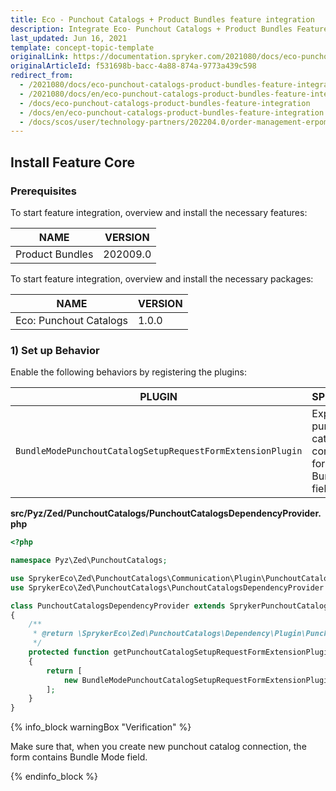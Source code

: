 ```yaml
---
title: Eco - Punchout Catalogs + Product Bundles feature integration
description: Integrate Eco- Punchout Catalogs + Product Bundles Feature into the Spryker Commerce OS.
last_updated: Jun 16, 2021
template: concept-topic-template
originalLink: https://documentation.spryker.com/2021080/docs/eco-punchout-catalogs-product-bundles-feature-integration
originalArticleId: f531698b-bacc-4a88-874a-9773a439c598
redirect_from:
  - /2021080/docs/eco-punchout-catalogs-product-bundles-feature-integration
  - /2021080/docs/en/eco-punchout-catalogs-product-bundles-feature-integration
  - /docs/eco-punchout-catalogs-product-bundles-feature-integration
  - /docs/en/eco-punchout-catalogs-product-bundles-feature-integration
  - /docs/scos/user/technology-partners/202204.0/order-management-erpoms/punchout-catalogs/eco-punchout-catalogs-product-bundles-feature-integration.html
---
```


## Install Feature Core

### Prerequisites

To start feature integration, overview and install the necessary features:

| NAME | VERSION |
| --- | --- |
| Product Bundles | 202009.0 |
To start feature integration, overview and install the necessary packages:


| NAME | VERSION |
| --- | --- |
| Eco: Punchout Catalogs | 1.0.0 |

### 1) Set up Behavior

Enable the following behaviors by registering the plugins:

| PLUGIN | SPECIFICATION | PREREQUISITES | NAMESPACE |
| --- | --- | --- | --- |
| `BundleModePunchoutCatalogSetupRequestFormExtensionPlugin` | Expands punchout catalog connection form with Bundle Mode field. | None |`SprykerEco\Zed\PunchoutCatalogs\Communication\Plugin\PunchoutCatalogs` |

**src/Pyz/Zed/PunchoutCatalogs/PunchoutCatalogsDependencyProvider.php**

```php
<?php

namespace Pyz\Zed\PunchoutCatalogs;

use SprykerEco\Zed\PunchoutCatalogs\Communication\Plugin\PunchoutCatalogs\BundleModePunchoutCatalogSetupRequestFormExtensionPlugin;
use SprykerEco\Zed\PunchoutCatalogs\PunchoutCatalogsDependencyProvider as SprykerPunchoutCatalogsDependencyProvider;

class PunchoutCatalogsDependencyProvider extends SprykerPunchoutCatalogsDependencyProvider
{
    /**
     * @return \SprykerEco\Zed\PunchoutCatalogs\Dependency\Plugin\PunchoutCatalogSetupRequestFormExtensionPluginInterface[]
     */
    protected function getPunchoutCatalogSetupRequestFormExtensionPlugins(): array
    {
        return [
            new BundleModePunchoutCatalogSetupRequestFormExtensionPlugin(),
        ];
    }
}
```

{% info_block warningBox "Verification" %}

Make sure that, when you create new punchout catalog connection, the form contains Bundle Mode field.

{% endinfo_block %}
